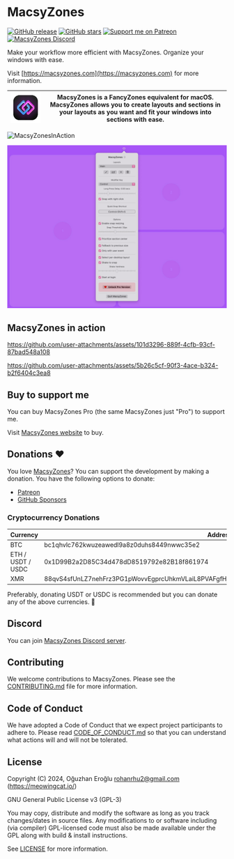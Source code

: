 # MacsyZones

[![GitHub release](https://img.shields.io/github/release/rohanrhu/MacsyZones.svg?style=flat-square&color=informational)](https://github.com/rohanrhu/MacsyZones/releases)
[![GitHub stars](https://img.shields.io/github/stars/rohanrhu/MacsyZones?style=flat-square)](https://github.com/rohanrhu/MacsyZones/stargazers)
[![Support me on Patreon](https://img.shields.io/endpoint.svg?url=https%3A%2F%2Fshieldsio-patreon.vercel.app%2Fapi%3Fusername%3DEvrenselKisilik%26type%3Dpatrons&style=flat-square)](https://patreon.com/EvrenselKisilik)
[![MacsyZones Discord](https://img.shields.io/discord/1293725442238447737.svg?color=7289da&label=Discord&logo=discord&style=flat-square)](https://discord.gg/C4axTA6rpn)

Make your workflow more efficient with MacsyZones. Organize your windows with ease.

Visit [https://macsyzones.com](https://macsyzones.com) for more information.

| ![MacsyZones](media/MacsyZonesAppIcon.png) | MacsyZones is a FancyZones equivalent for macOS. MacsyZones allows you to create layouts and sections in your layouts as you want and fit your windows into sections with ease. |
| --- | --- |

![MacsyZonesInAction](https://github.com/user-attachments/assets/2ece0c8b-9d44-4f1b-bad0-bb080ad1d5d5)

![MacsyZones Settings](media/Demo.jpg)

## MacsyZones in action

https://github.com/user-attachments/assets/101d3296-889f-4cfb-93cf-87bad548a108

https://github.com/user-attachments/assets/5b26c5cf-90f3-4ace-b324-b2f6404c3ea8

## Buy to support me

You can buy MacsyZones Pro (the same MacsyZones just "Pro") to support me.

Visit [MacsyZones website](https://macsyzones.com) to buy.

## Donations ❤️

You love [MacsyZones](https://macsyzones.com)? You can support the development by making a donation. You have the following options to donate:

- [Patreon](https://www.patreon.com/evrenselkisilik)
- [GitHub Sponsors](https://github.com/sponsors/rohanrhu)

### Cryptocurrency Donations

| Currency          | Address                                                                                         |
| ----------------- | ----------------------------------------------------------------------------------------------- |
| BTC               | bc1qhvlc762kwuzeawedl9a8z0duhs8449nwwc35e2                                                      |
| ETH / USDT / USDC | 0x1D99B2a2D85C34d478dD8519792e82B18f861974                                                      |
| XMR               | 88qvS4sfUnLZ7nehFrz3PG1pWovvEgprcUhkmVLaiL8PVAFgfHjspjKPLhWLj3DUcm92rwNQENbJ1ZbvESdukWvh3epBUty |

Preferably, donating USDT or USDC is recommended but you can donate any of the above currencies. 🥳

## Discord

You can join [MacsyZones Discord server](https://discord.gg/C4axTA6rpn).

## Contributing

We welcome contributions to MacsyZones. Please see the [CONTRIBUTING.md](CONTRIBUTING.md) file for more information.

## Code of Conduct

We have adopted a Code of Conduct that we expect project participants to adhere to. Please read [CODE_OF_CONDUCT.md](CODE_OF_CONDUCT.md) so that you can understand what actions will and will not be tolerated.

## License

Copyright (C) 2024, Oğuzhan Eroğlu <rohanrhu2@gmail.com> (<https://meowingcat.io/>)

GNU General Public License v3 (GPL-3)

You may copy, distribute and modify the software as long as you track changes/dates in source files. Any modifications to or software including (via compiler) GPL-licensed code must also be made available under the GPL along with build & install instructions.

See [LICENSE](LICENSE) for more information.
